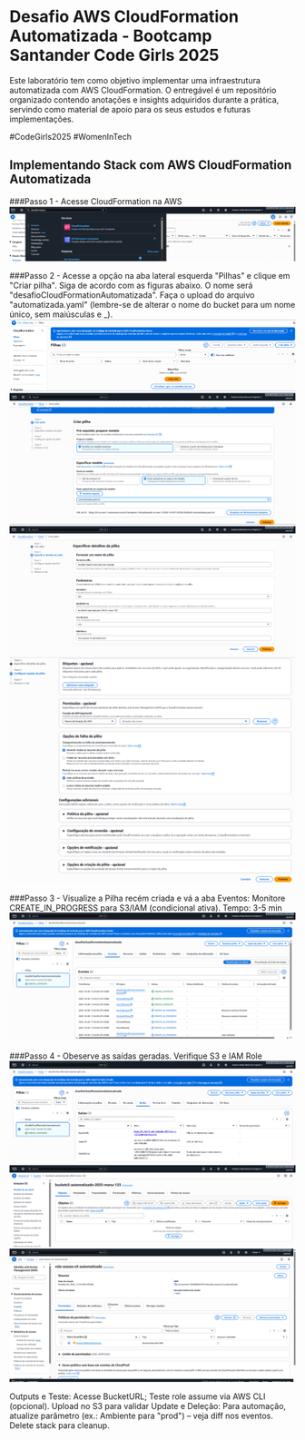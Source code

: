 # Desafio AWS CloudFormation Automatizada - Bootcamp Santander Code Girls 2025
Este laboratório tem como objetivo implementar uma infraestrutura automatizada com AWS CloudFormation. O entregável é um repositório organizado contendo anotações e insights adquiridos durante a prática, servindo como material de apoio para os seus estudos e futuras implementações.

#CodeGirls2025 #WomenInTech

## Implementando Stack com AWS CloudFormation Automatizada

###Passo 1 - Acesse CloudFormation na AWS
![CloudFormation](01-Acesse_CloudFormation.png)

###Passo 2 - Acesse a opção na aba lateral esquerda "Pilhas" e clique em "Criar pilha". Siga de acordo com as figuras abaixo. O nome será "desafioCloudFormationAutomatizada". Faça o upload do arquivo "automatizada.yaml" (lembre-se de alterar o nome do bucket para um nome único, sem maiúsculas e _).
![CriarPilha](01a-Criar_Pilha.png)
![CriarPilha2](02-Criar_Pilha.png)
![CriarPilha2](02a-Criar_Pilha.png)
![CriarPilha2](02b-Criar_Pilha.png)


###Passo 3 - Visualize a Pilha recém criada e vá a aba Eventos: Monitore CREATE_IN_PROGRESS para S3/IAM (condicional ativa). Tempo: 3-5 min 
![VisualizarPilha](03-Visualizar_Pilha.png)

###Passo 4 - Obeserve as saídas geradas. Verifique S3 e IAM Role
![Saida](04-Saida.png)
![VisualizarBucket](04-Visualizar_Bucket.png)
![VisualizarIAM](04-Visualizar_IAM.png)


Outputs e Teste: Acesse BucketURL; Teste role assume via AWS CLI (opcional). Upload no S3 para validar 
Update e Deleção: Para automação, atualize parâmetro (ex.: Ambiente para "prod") – veja diff nos eventos. Delete stack para cleanup.

